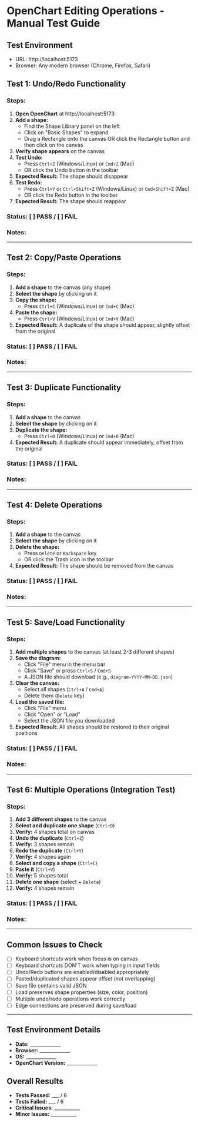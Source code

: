 # OpenChart Editing Operations - Manual Test Guide

## Test Environment
- URL: http://localhost:5173
- Browser: Any modern browser (Chrome, Firefox, Safari)

## Test 1: Undo/Redo Functionality

### Steps:
1. **Open OpenChart** at http://localhost:5173
2. **Add a shape:**
   - Find the Shape Library panel on the left
   - Click on "Basic Shapes" to expand
   - Drag a Rectangle onto the canvas OR click the Rectangle button and then click on the canvas
3. **Verify shape appears** on the canvas
4. **Test Undo:**
   - Press `Ctrl+Z` (Windows/Linux) or `Cmd+Z` (Mac)
   - OR click the Undo button in the toolbar
5. **Expected Result:** The shape should disappear
6. **Test Redo:**
   - Press `Ctrl+Y` or `Ctrl+Shift+Z` (Windows/Linux) or `Cmd+Shift+Z` (Mac)
   - OR click the Redo button in the toolbar
7. **Expected Result:** The shape should reappear

### Status: [ ] PASS / [ ] FAIL
### Notes:

---

## Test 2: Copy/Paste Operations

### Steps:
1. **Add a shape** to the canvas (any shape)
2. **Select the shape** by clicking on it
3. **Copy the shape:**
   - Press `Ctrl+C` (Windows/Linux) or `Cmd+C` (Mac)
4. **Paste the shape:**
   - Press `Ctrl+V` (Windows/Linux) or `Cmd+V` (Mac)
5. **Expected Result:** A duplicate of the shape should appear, slightly offset from the original

### Status: [ ] PASS / [ ] FAIL
### Notes:

---

## Test 3: Duplicate Functionality

### Steps:
1. **Add a shape** to the canvas
2. **Select the shape** by clicking on it
3. **Duplicate the shape:**
   - Press `Ctrl+D` (Windows/Linux) or `Cmd+D` (Mac)
4. **Expected Result:** A duplicate should appear immediately, offset from the original

### Status: [ ] PASS / [ ] FAIL
### Notes:

---

## Test 4: Delete Operations

### Steps:
1. **Add a shape** to the canvas
2. **Select the shape** by clicking on it
3. **Delete the shape:**
   - Press `Delete` or `Backspace` key
   - OR click the Trash icon in the toolbar
4. **Expected Result:** The shape should be removed from the canvas

### Status: [ ] PASS / [ ] FAIL
### Notes:

---

## Test 5: Save/Load Functionality

### Steps:
1. **Add multiple shapes** to the canvas (at least 2-3 different shapes)
2. **Save the diagram:**
   - Click "File" menu in the menu bar
   - Click "Save" or press `Ctrl+S` / `Cmd+S`
   - A JSON file should download (e.g., `diagram-YYYY-MM-DD.json`)
3. **Clear the canvas:**
   - Select all shapes (`Ctrl+A` / `Cmd+A`)
   - Delete them (`Delete` key)
4. **Load the saved file:**
   - Click "File" menu
   - Click "Open" or "Load"
   - Select the JSON file you downloaded
5. **Expected Result:** All shapes should be restored to their original positions

### Status: [ ] PASS / [ ] FAIL
### Notes:

---

## Test 6: Multiple Operations (Integration Test)

### Steps:
1. **Add 3 different shapes** to the canvas
2. **Select and duplicate one shape** (`Ctrl+D`)
3. **Verify:** 4 shapes total on canvas
4. **Undo the duplicate** (`Ctrl+Z`)
5. **Verify:** 3 shapes remain
6. **Redo the duplicate** (`Ctrl+Y`)
7. **Verify:** 4 shapes again
8. **Select and copy a shape** (`Ctrl+C`)
9. **Paste it** (`Ctrl+V`)
10. **Verify:** 5 shapes total
11. **Delete one shape** (select + `Delete`)
12. **Verify:** 4 shapes remain

### Status: [ ] PASS / [ ] FAIL
### Notes:

---

## Common Issues to Check

- [ ] Keyboard shortcuts work when focus is on canvas
- [ ] Keyboard shortcuts DON'T work when typing in input fields
- [ ] Undo/Redo buttons are enabled/disabled appropriately
- [ ] Pasted/duplicated shapes appear offset (not overlapping)
- [ ] Save file contains valid JSON
- [ ] Load preserves shape properties (size, color, position)
- [ ] Multiple undo/redo operations work correctly
- [ ] Edge connections are preserved during save/load

---

## Test Environment Details
- **Date:** _____________
- **Browser:** _____________
- **OS:** _____________
- **OpenChart Version:** _____________

## Overall Results
- **Tests Passed:** ___ / 6
- **Tests Failed:** ___ / 6
- **Critical Issues:** ___________
- **Minor Issues:** ___________